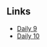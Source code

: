 ## Links

- [Daily 9](https://kenkoooo.com/atcoder/#/contest/show/9f0fc218-ecce-41ec-b05c-77b9d2df3583)
- [Daily 10](https://codeforces.com/group/Sw66oOC1Rw/contest/342508)
